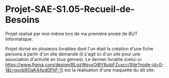 # Projet-SAE-S1.05-Recueil-de-Besoins

Projet réalisé par moi-même lors de ma première année de BUT Informatique.

Projet divisé en plusieurs livrables dont l'un était la création d'une fiche persona à partir d'un site demandé (il s'agit ici d'un site pour une association d'activité en tous genres).
Le dernier livrable (celui-ci: https://www.figma.com/design/BLgzWqyxOiBY8ulpFZuxcc/Site?node-id=0-1&t=gynb9OaK44pd0FhF-1) est la réalisation d'une maquette du dit site.
